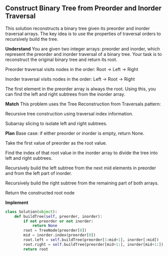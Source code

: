 ## Construct Binary Tree from Preorder and Inorder Traversal
This solution reconstructs a binary tree given its preorder and inorder traversal arrays. The key idea is to use the properties of traversal orders to recursively build the tree.

**Understand**
You are given two integer arrays: preorder and inorder, which represent the preorder and inorder traversal of a binary tree. Your task is to reconstruct the original binary tree and return its root.

Preorder traversal visits nodes in the order: Root -> Left -> Right

Inorder traversal visits nodes in the order: Left -> Root -> Right

The first element in the preorder array is always the root. Using this, you can find the left and right subtrees from the inorder array.

**Match**
This problem uses the Tree Reconstruction from Traversals pattern:

Recursive tree construction using traversal index information.

Subarray slicing to isolate left and right subtrees.

**Plan**
Base case: if either preorder or inorder is empty, return None.

Take the first value of preorder as the root value.

Find the index of that root value in the inorder array to divide the tree into left and right subtrees.

Recursively build the left subtree from the next mid elements in preorder and from the left part of inorder.

Recursively build the right subtree from the remaining part of both arrays.

Return the constructed root node

**Implement**
```python
class Solution(object):
    def buildTree(self, preorder, inorder):
        if not preorder or not inorder:
            return None
        root = TreeNode(preorder[0])
        mid = inorder.index(preorder[0])
        root.left = self.buildTree(preorder[1:mid+1], inorder[:mid])
        root.right = self.buildTree(preorder[mid+1:], inorder[mid+1:])
        return root
```